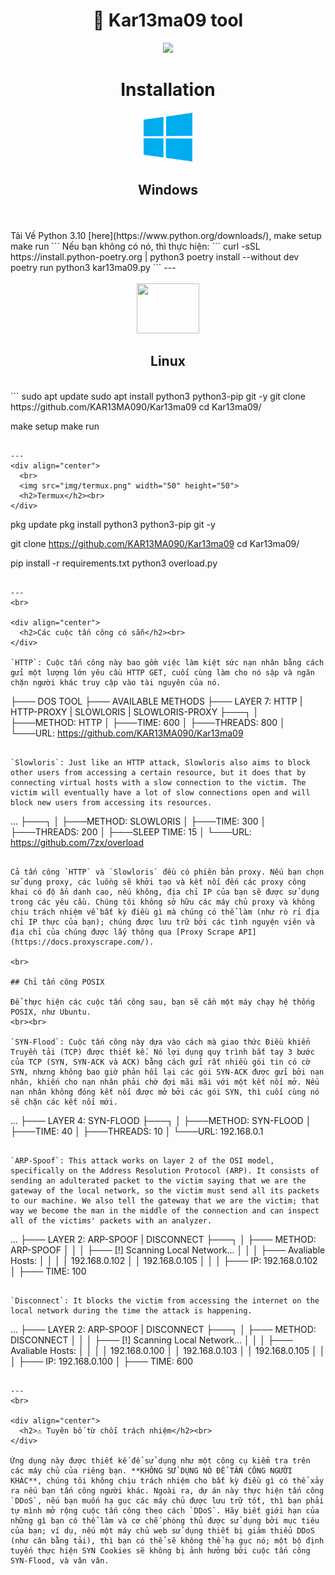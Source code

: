 <h1 align="center">📡 Kar13ma09 tool</h1> 
<div align="center">

<img src="https://img.shields.io/badge/Made%20with-Python-1f425f.svg"> 
</div>

<div align="center">
  <h1>Installation</h1>
  <img src="img/windows.png" width="80" height="80">
  <h2>Windows</h2><br>
</div>
<br>
Tải Về Python 3.10 [here](https://www.python.org/downloads/), 
  make setup
  make run
  ```
Nếu bạn không có nó, thì thực hiện:
  ```
  curl -sSL https://install.python-poetry.org | python3
  poetry install --without dev
  poetry run python3 kar13ma09.py
  ```
  ---
<div align="center">
  <br>
  <img src="img/linux.png" width="100" height="80"><h2>Linux</h2><br>
</div>
```
sudo apt update
sudo apt install python3 python3-pip git -y
git clone https://github.com/KAR13MA090/Kar13ma09
cd Kar13ma09/

make setup
make run
```

---
<div align="center">
  <br>
  <img src="img/termux.png" width="50" height="50">
  <h2>Termux</h2><br>
</div>

```
pkg update
pkg install python3 python3-pip git -y

git clone https://github.com/KAR13MA090/Kar13ma09
cd Kar13ma09/

pip install -r requirements.txt
python3 overload.py
```

---
<br>

<div align="center">
  <h2>Các cuộc tấn công có sẵn</h2><br>
</div>

`HTTP`: Cuộc tấn công này bao gồm việc làm kiệt sức nạn nhân bằng cách gửi một lượng lớn yêu cầu HTTP GET, cuối cùng làm cho nó sập và ngăn chặn người khác truy cập vào tài nguyên của nó.

```
├─── DOS TOOL
├─── AVAILABLE METHODS
├─── LAYER 7: HTTP | HTTP-PROXY | SLOWLORIS | SLOWLORIS-PROXY
├───┐
│   ├───METHOD: HTTP
│   ├───TIME: 600
│   ├───THREADS: 800
│   └───URL: https://github.com/KAR13MA090/Kar13ma09
```

`Slowloris`: Just like an HTTP attack, Slowloris also aims to block other users from accessing a certain resource, but it does that by connecting virtual hosts with a slow connection to the victim. The victim will eventually have a lot of slow connections open and will block new users from accessing its resources.

```
...
├───┐
│   ├───METHOD: SLOWLORIS
│   ├───TIME: 300
│   ├───THREADS: 200
│   ├───SLEEP TIME: 15
│   └───URL: https://github.com/7zx/overload
```

Cả tấn công `HTTP` và `Slowloris` đều có phiên bản proxy. Nếu bạn chọn sử dụng proxy, các luồng sẽ khởi tạo và kết nối đến các proxy công khai có độ ẩn danh cao, nếu không, địa chỉ IP của bạn sẽ được sử dụng trong các yêu cầu. Chúng tôi không sở hữu các máy chủ proxy và không chịu trách nhiệm về bất kỳ điều gì mà chúng có thể làm (như rò rỉ địa chỉ IP thực của bạn); chúng được lưu trữ bởi các tình nguyện viên và địa chỉ của chúng được lấy thông qua [Proxy Scrape API](https://docs.proxyscrape.com/).

<br>

## Chỉ tấn công POSIX

Để thực hiện các cuộc tấn công sau, bạn sẽ cần một máy chạy hệ thống POSIX, như Ubuntu.
<br><br>

`SYN-Flood`: Cuộc tấn công này dựa vào cách mà giao thức Điều khiển Truyền tải (TCP) được thiết kế. Nó lợi dụng quy trình bắt tay 3 bước của TCP (SYN, SYN-ACK và ACK) bằng cách gửi rất nhiều gói tin có cờ SYN, nhưng không bao giờ phản hồi lại các gói SYN-ACK được gửi bởi nạn nhân, khiến cho nạn nhân phải chờ đợi mãi mãi với một kết nối mở. Nếu nạn nhân không đóng kết nối được mở bởi các gói SYN, thì cuối cùng nó sẽ chặn các kết nối mới.

```
...
├─── LAYER 4: SYN-FLOOD
├───┐
│   ├───METHOD: SYN-FLOOD
│   ├───TIME: 40
│   ├───THREADS: 10
│   └───URL: 192.168.0.1
```

`ARP-Spoof`: This attack works on layer 2 of the OSI model, specifically on the Address Resolution Protocol (ARP). It consists of sending an adulterated packet to the victim saying that we are the gateway of the local network, so the victim must send all its packets to our machine. We also tell the gateway that we are the victim; that way we become the man in the middle of the connection and can inspect all of the victims' packets with an analyzer.

```
...
├─── LAYER 2: ARP-SPOOF | DISCONNECT
├───┐
│   ├─── METHOD: ARP-SPOOF
│   │
│   ├─── [!] Scanning Local Network...
│   │
│   ├─── Avaliable Hosts:
│   │
│   │     192.168.0.102
│   │     192.168.0.105
│   │
│   ├─── IP: 192.168.0.102
│   ├─── TIME: 100
```

`Disconnect`: It blocks the victim from accessing the internet on the local network during the time the attack is happening.

```
...
├─── LAYER 2: ARP-SPOOF | DISCONNECT
├───┐
│   ├─── METHOD: DISCONNECT
│   │
│   ├─── [!] Scanning Local Network...
│   │
│   ├─── Avaliable Hosts:
│   │
│   │     192.168.0.100
│   │     192.168.0.103
│   │     192.168.0.105
│   │
│   ├─── IP: 192.168.0.100
│   ├─── TIME: 600
```

---
<br>

<div align="center">
  <h2>⚠ Tuyên bố từ chối trách nhiệm</h2><br>
</div>

Ứng dụng này được thiết kế để sử dụng như một công cụ kiểm tra trên các máy chủ của riêng bạn. **KHÔNG SỬ DỤNG NÓ ĐỂ TẤN CÔNG NGƯỜI KHÁC**, chúng tôi không chịu trách nhiệm cho bất kỳ điều gì có thể xảy ra nếu bạn tấn công người khác. Ngoài ra, dự án này thực hiện tấn công `DDoS`, nếu bạn muốn hạ gục các máy chủ được lưu trữ tốt, thì bạn phải tự mình mở rộng cuộc tấn công theo cách `DDoS`. Hãy biết giới hạn của những gì bạn có thể làm và cơ chế phòng thủ được sử dụng bởi mục tiêu của bạn; ví dụ, nếu một máy chủ web sử dụng thiết bị giảm thiểu DDoS (như cân bằng tải), thì bạn có thể sẽ không thể hạ gục nó; một bộ định tuyến thực hiện SYN Cookies sẽ không bị ảnh hưởng bởi cuộc tấn công SYN-Flood, và vân vân.
